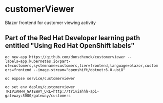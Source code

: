 # customerViewer
Blazor frontend for customer viewing activity

## Part of the Red Hat Developer learning path entitled "Using Red Hat OpenShift labels"

`oc new-app https://github.com/donschenck/customerviewer --labels=app.kubernetes.io/part-of=customers,systemname=customers,tier=frontend,language=blazor,customers=frontend --image-stream="openshift/dotnet:6.0-ubi8"`


`oc expose service/customerviewer`


`oc set env deploy/customerviewer TRIVIAHHH_GATEWAY_URL=http://triviahhh-api-gateway:8080/gateway/customers`


